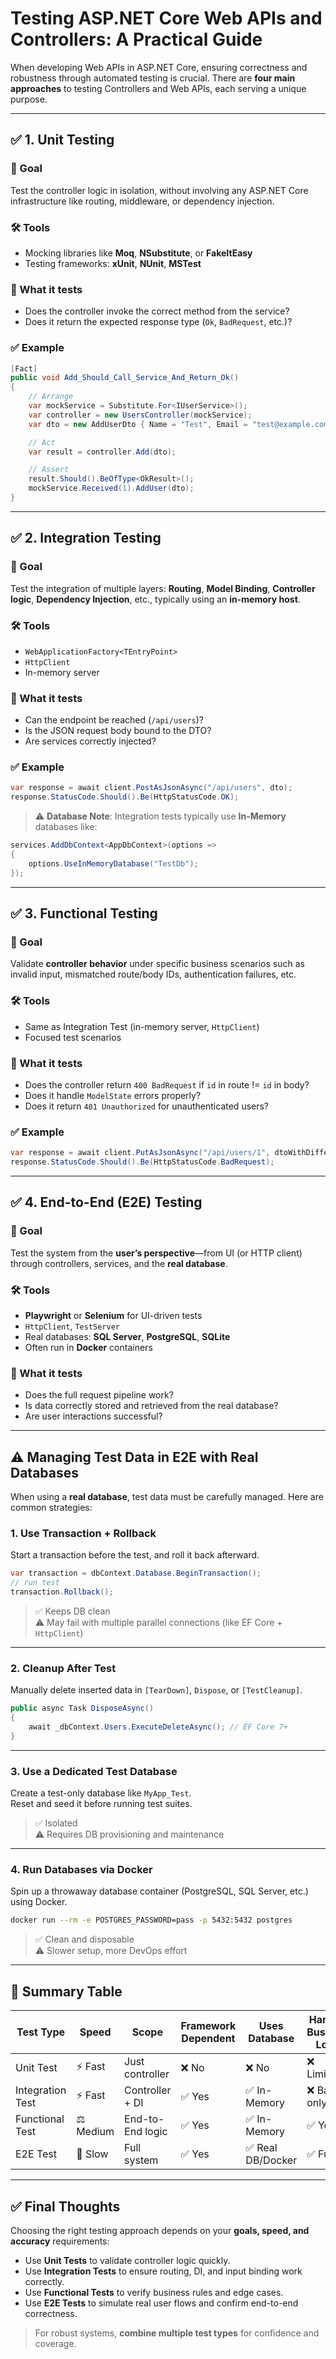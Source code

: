 # Testing ASP.NET Core Web APIs and Controllers: A Practical Guide

When developing Web APIs in ASP.NET Core, ensuring correctness and robustness through automated testing is crucial. There are **four main approaches** to testing Controllers and Web APIs, each serving a unique purpose.

---

## ✅ 1. Unit Testing

### 🎯 Goal
Test the controller logic in isolation, without involving any ASP.NET Core infrastructure like routing, middleware, or dependency injection.

### 🛠️ Tools
- Mocking libraries like **Moq**, **NSubstitute**, or **FakeItEasy**
- Testing frameworks: **xUnit**, **NUnit**, **MSTest**

### 🧪 What it tests
- Does the controller invoke the correct method from the service?
- Does it return the expected response type (`Ok`, `BadRequest`, etc.)?

### ✅ Example
```csharp
[Fact]
public void Add_Should_Call_Service_And_Return_Ok()
{
    // Arrange
    var mockService = Substitute.For<IUserService>();
    var controller = new UsersController(mockService);
    var dto = new AddUserDto { Name = "Test", Email = "test@example.com" };

    // Act
    var result = controller.Add(dto);

    // Assert
    result.Should().BeOfType<OkResult>();
    mockService.Received(1).AddUser(dto);
}
```
---

## ✅ 2. Integration Testing

### 🎯 Goal
Test the integration of multiple layers: **Routing**, **Model Binding**, **Controller logic**, **Dependency Injection**, etc., typically using an **in-memory host**.

### 🛠️ Tools
- `WebApplicationFactory<TEntryPoint>`
- `HttpClient`
- In-memory server

### 🧪 What it tests
- Can the endpoint be reached (`/api/users`)?
- Is the JSON request body bound to the DTO?
- Are services correctly injected?

### ✅ Example
```csharp
var response = await client.PostAsJsonAsync("/api/users", dto);
response.StatusCode.Should().Be(HttpStatusCode.OK);
```

> ⚠️ **Database Note**: Integration tests typically use **In-Memory** databases like:
```csharp
services.AddDbContext<AppDbContext>(options =>
{
    options.UseInMemoryDatabase("TestDb");
});
```

---

## ✅ 3. Functional Testing

### 🎯 Goal
Validate **controller behavior** under specific business scenarios such as invalid input, mismatched route/body IDs, authentication failures, etc.

### 🛠️ Tools
- Same as Integration Test (in-memory server, `HttpClient`)
- Focused test scenarios

### 🧪 What it tests
- Does the controller return `400 BadRequest` if `id` in route != `id` in body?
- Does it handle `ModelState` errors properly?
- Does it return `401 Unauthorized` for unauthenticated users?

### ✅ Example
```csharp
var response = await client.PutAsJsonAsync("/api/users/1", dtoWithDifferentId);
response.StatusCode.Should().Be(HttpStatusCode.BadRequest);
```

---

## ✅ 4. End-to-End (E2E) Testing

### 🎯 Goal
Test the system from the **user’s perspective**—from UI (or HTTP client) through controllers, services, and the **real database**.

### 🛠️ Tools
- **Playwright** or **Selenium** for UI-driven tests
- `HttpClient`, `TestServer`
- Real databases: **SQL Server**, **PostgreSQL**, **SQLite**
- Often run in **Docker** containers

### 🧪 What it tests
- Does the full request pipeline work?
- Is data correctly stored and retrieved from the real database?
- Are user interactions successful?

---

## ⚠️ Managing Test Data in E2E with Real Databases

When using a **real database**, test data must be carefully managed. Here are common strategies:

### 1. Use Transaction + Rollback
Start a transaction before the test, and roll it back afterward.
```csharp
var transaction = dbContext.Database.BeginTransaction();
// run test
transaction.Rollback();
```
> ✅ Keeps DB clean  
> ⚠️ May fail with multiple parallel connections (like EF Core + `HttpClient`)

---

### 2. Cleanup After Test
Manually delete inserted data in `[TearDown]`, `Dispose`, or `[TestCleanup]`.

```csharp
public async Task DisposeAsync()
{
    await _dbContext.Users.ExecuteDeleteAsync(); // EF Core 7+
}
```

---

### 3. Use a Dedicated Test Database
Create a test-only database like `MyApp_Test`.  
Reset and seed it before running test suites.

> ✅ Isolated  
> ⚠️ Requires DB provisioning and maintenance

---

### 4. Run Databases via Docker
Spin up a throwaway database container (PostgreSQL, SQL Server, etc.) using Docker.

```bash
docker run --rm -e POSTGRES_PASSWORD=pass -p 5432:5432 postgres
```

> ✅ Clean and disposable  
> ⚠️ Slower setup, more DevOps effort

---

## 🧠 Summary Table

| Test Type        | Speed      | Scope            | Framework Dependent | Uses Database     | Handles Business Logic |
|------------------|------------|------------------|----------------------|-------------------|-------------------------|
| Unit Test        | ⚡ Fast     | Just controller  | ❌ No                | ❌ No             | ❌ Limited              |
| Integration Test | ⚡ Fast     | Controller + DI  | ✅ Yes               | ✅ In-Memory      | ❌ Basic only           |
| Functional Test  | ⚖️ Medium  | End-to-End logic | ✅ Yes               | ✅ In-Memory      | ✅ Yes                  |
| E2E Test         | 🐢 Slow     | Full system      | ✅ Yes               | ✅ Real DB/Docker | ✅ Full                 |

---

## ✅ Final Thoughts

Choosing the right testing approach depends on your **goals, speed, and accuracy** requirements:

- Use **Unit Tests** to validate controller logic quickly.
- Use **Integration Tests** to ensure routing, DI, and input binding work correctly.
- Use **Functional Tests** to verify business rules and edge cases.
- Use **E2E Tests** to simulate real user flows and confirm end-to-end correctness.

> For robust systems, **combine multiple test types** for confidence and coverage.
